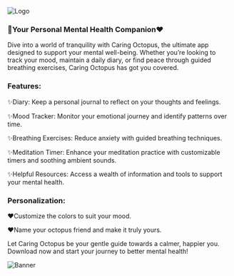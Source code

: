 
![Logo](https://abcia2.com/CaringOctopus/Assets/Logo.png)

### 🐙Your Personal Mental Health Companion❤️

Dive into a world of tranquility with Caring Octopus, the ultimate app designed to support your mental well-being. Whether you’re looking to track your mood, maintain a daily diary, or find peace through guided breathing exercises, Caring Octopus has got you covered.

### Features:
✨Diary: Keep a personal journal to reflect on your thoughts and feelings.

✨Mood Tracker: Monitor your emotional journey and identify patterns over time.

✨Breathing Exercises: Reduce anxiety with guided breathing techniques.

✨Meditation Timer: Enhance your meditation practice with customizable timers and soothing ambient sounds.

✨Helpful Resources: Access a wealth of information and tools to support your mental health.

### Personalization:
❤️Customize the colors to suit your mood.

❤️Name your octopus friend and make it truly yours.

Let Caring Octopus be your gentle guide towards a calmer, happier you. Download now and start your journey to better mental health!

![Banner](https://abcia2.com/CaringOctopus/Assets/Banner.png)
